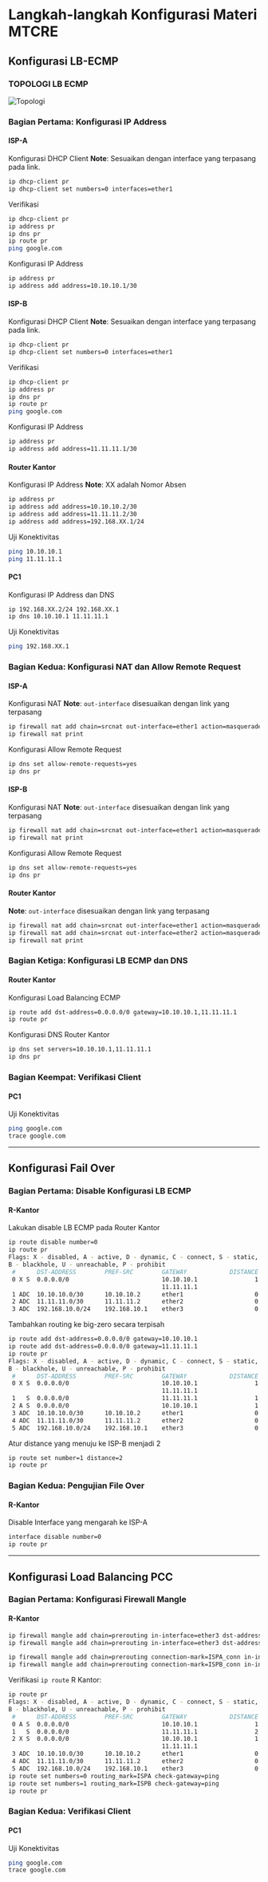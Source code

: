 # Langkah-langkah Konfigurasi Materi MTCRE

## Konfigurasi LB-ECMP
### TOPOLOGI LB ECMP
![Topologi](https://github.com/saifulindo/MTCRE/raw/master/topologi-lb.jpg)
### Bagian Pertama: Konfigurasi IP Address
#### ISP-A
Konfigurasi DHCP Client
**Note**: Sesuaikan dengan interface yang terpasang pada link.
```bash
ip dhcp-client pr
ip dhcp-client set numbers=0 interfaces=ether1
```
Verifikasi
```bash
ip dhcp-client pr
ip address pr
ip dns pr
ip route pr
ping google.com
```
Konfigurasi IP Address
```bash
ip address pr
ip address add address=10.10.10.1/30
```

#### ISP-B
Konfigurasi DHCP Client
**Note**: Sesuaikan dengan interface yang terpasang pada link.
```bash
ip dhcp-client pr
ip dhcp-client set numbers=0 interfaces=ether1
```
Verifikasi
```bash
ip dhcp-client pr
ip address pr
ip dns pr
ip route pr
ping google.com
```
Konfigurasi IP Address
```bash
ip address pr
ip address add address=11.11.11.1/30
```

#### Router Kantor
Konfigurasi IP Address
**Note**: XX adalah Nomor Absen
```bash
ip address pr
ip address add address=10.10.10.2/30
ip address add address=11.11.11.2/30
ip address add address=192.168.XX.1/24
```
Uji Konektivitas
```bash
ping 10.10.10.1
ping 11.11.11.1
```

#### PC1
Konfigurasi IP Address dan DNS
```bash
ip 192.168.XX.2/24 192.168.XX.1
ip dns 10.10.10.1 11.11.11.1
```
Uji Konektivitas
```bash
ping 192.168.XX.1
```

### Bagian Kedua: Konfigurasi NAT dan Allow Remote Request
#### ISP-A
Konfigurasi NAT
**Note**: `out-interface` disesuaikan dengan link yang terpasang
```bash
ip firewall nat add chain=srcnat out-interface=ether1 action=masquerade
ip firewall nat print
```
Konfigurasi Allow Remote Request
```bash
ip dns set allow-remote-requests=yes
ip dns pr
```
#### ISP-B
Konfigurasi NAT
**Note**: `out-interface` disesuaikan dengan link yang terpasang
```bash
ip firewall nat add chain=srcnat out-interface=ether1 action=masquerade
ip firewall nat print
```
Konfigurasi Allow Remote Request
```bash
ip dns set allow-remote-requests=yes
ip dns pr
```
#### Router Kantor
**Note**: `out-interface` disesuaikan dengan link yang terpasang
```bash
ip firewall nat add chain=srcnat out-interface=ether1 action=masquerade
ip firewall nat add chain=srcnat out-interface=ether2 action=masquerade
ip firewall nat print
```

### Bagian Ketiga: Konfigurasi LB ECMP dan DNS
#### Router Kantor
Konfigurasi Load Balancing ECMP
```bash
ip route add dst-address=0.0.0.0/0 gateway=10.10.10.1,11.11.11.1
ip route pr
```
Konfigurasi DNS Router Kantor
```bash
ip dns set servers=10.10.10.1,11.11.11.1
ip dns pr
```

### Bagian Keempat: Verifikasi Client
#### PC1
Uji Konektivitas 
```bash
ping google.com
trace google.com
```

---

## Konfigurasi Fail Over
### Bagian Pertama: Disable Konfigurasi LB ECMP
#### R-Kantor
Lakukan disable LB ECMP pada Router Kantor
```bash
ip route disable number=0
ip route pr
Flags: X - disabled, A - active, D - dynamic, C - connect, S - static, r - rip, b - bgp, o - ospf, m - mme,
B - blackhole, U - unreachable, P - prohibit
 #      DST-ADDRESS        PREF-SRC        GATEWAY            DISTANCE
 0 X S  0.0.0.0/0                          10.10.10.1                1
                                           11.11.11.1
 1 ADC  10.10.10.0/30      10.10.10.2      ether1                    0
 2 ADC  11.11.11.0/30      11.11.11.2      ether2                    0
 3 ADC  192.168.10.0/24    192.168.10.1    ether3                    0
```
Tambahkan routing ke big-zero secara terpisah
```bash
ip route add dst-address=0.0.0.0/0 gateway=10.10.10.1
ip route add dst-address=0.0.0.0/0 gateway=11.11.11.1
ip route pr
Flags: X - disabled, A - active, D - dynamic, C - connect, S - static, r - rip, b - bgp, o - ospf, m - mme,
B - blackhole, U - unreachable, P - prohibit
 #      DST-ADDRESS        PREF-SRC        GATEWAY            DISTANCE
 0 X S  0.0.0.0/0                          10.10.10.1                1
                                           11.11.11.1
 1   S  0.0.0.0/0                          11.11.11.1                1
 2 A S  0.0.0.0/0                          10.10.10.1                1
 3 ADC  10.10.10.0/30      10.10.10.2      ether1                    0
 4 ADC  11.11.11.0/30      11.11.11.2      ether2                    0
 5 ADC  192.168.10.0/24    192.168.10.1    ether3                    0
```
Atur distance yang menuju ke ISP-B menjadi 2
```bash
ip route set number=1 distance=2
ip route pr
```
### Bagian Kedua: Pengujian File Over
#### R-Kantor
Disable Interface yang mengarah ke ISP-A
```bash
interface disable number=0
ip route pr
```

---

## Konfigurasi Load Balancing PCC
### Bagian Pertama: Konfigurasi Firewall Mangle
#### R-Kantor
```bash
ip firewall mangle add chain=prerouting in-interface=ether3 dst-address-type=!local per-connection-classifier=both-addresses-and-ports:2/0 action=mark-connection new-connection-mark=ISPA_conn passthrough=yes
ip firewall mangle add chain=prerouting in-interface=ether3 dst-address-type=!local per-connection-classifier=both-addresses-and-ports:2/1 action=mark-connection new-connection-mark=ISPB_conn passthrough=yes

ip firewall mangle add chain=prerouting connection-mark=ISPA_conn in-interface=ether3 action=mark-routing new-routing-mark=ISPA
ip firewall mangle add chain=prerouting connection-mark=ISPB_conn in-interface=ether3 action=mark-routing new-routing-mark=ISPB
```
Verifikasi `ip route` R Kantor:
```bash
ip route pr
Flags: X - disabled, A - active, D - dynamic, C - connect, S - static, r - rip, b - bgp, o - ospf, m - mme,
B - blackhole, U - unreachable, P - prohibit
 #      DST-ADDRESS        PREF-SRC        GATEWAY            DISTANCE
 0 A S  0.0.0.0/0                          10.10.10.1                1
 1   S  0.0.0.0/0                          11.11.11.1                2
 2 X S  0.0.0.0/0                          10.10.10.1                1
                                           11.11.11.1
 3 ADC  10.10.10.0/30      10.10.10.2      ether1                    0
 4 ADC  11.11.11.0/30      11.11.11.2      ether2                    0
 5 ADC  192.168.10.0/24    192.168.10.1    ether3                    0
ip route set numbers=0 routing_mark=ISPA check-gateway=ping
ip route set numbers=1 routing_mark=ISPB check-gateway=ping
ip route pr
```
### Bagian Kedua: Verifikasi Client
#### PC1
Uji Konektivitas 
```bash
ping google.com
trace google.com
```
[def]: ../topologi-lb.jpg